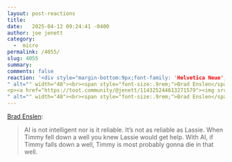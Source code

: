 ```yaml
---
layout: post-reactions
title:  
date:   2025-04-12 09:24:41 -0400
author: joe jenett
category:
  -  micro
permalink: /4055/
slug: 4055
summary: 
comments: false
reaction: '<div style="margin-bottom:9px;font-family: 'Helvetica Neue',Helvetica,Arial,sans-serif;font-weight:600;font-size:1rem;">Reactions:</div><p><a href="https://toot.community/@jenett/114325244613271579"><img src="https://static.toot.community/cache/accounts/avatars/109/326/597/713/827/183/original/c442790693c58a6f.gif
" alt="" width="48"><br><span style="font-size:.9rem;">Brad Enslen</span></a></p>
<p><a href="https://toot.community/@jenett/114325244613271579"><img src="https://static.toot.community/cache/accounts/avatars/109/326/597/713/827/183/original/c442790693c58a6f.gif
" alt="" width="48"><br><span style="font-size:.9rem;">Brad Enslen</span></a></p>'
---
```

<a href="https://ramblinggit.com/2025/04/12/ai-is-not-intelligent-nor.html">Brad Enslen</a>:
<blockquote>
<p>
AI is not intelligent nor is it reliable. It’s not as reliable as Lassie. When Timmy fell down a well you knew Lassie would get help. With AI, if Timmy falls down a well, Timmy is most probably gonna die in that well.
</p>
</blockquote>

<a rel="syndication" href="https://toot.community/@jenett/114325244613271579"></a>


<a href="https://brid.gy/publish/mastodon"></a>